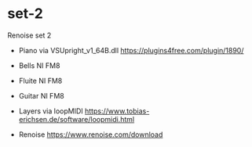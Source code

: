 # set-2
Renoise set 2

* Piano via VSUpright_v1_64B.dll https://plugins4free.com/plugin/1890/
* Bells NI FM8
* Fluite NI FM8
* Guitar NI FM8
* Layers via loopMIDI https://www.tobias-erichsen.de/software/loopmidi.html

* Renoise https://www.renoise.com/download
